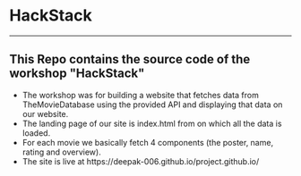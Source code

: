 <h1>HackStack</h1>
<hr>

<h2>This Repo contains the source code of the workshop "HackStack" </h2>
<ul>
<li>The workshop was for building a website that fetches data from TheMovieDatabase using the provided API and displaying that data on our website.</li>
<li>The landing page of our site is index.html from on which all the data is loaded.</li>
<li>For each movie we basically fetch 4 components (the poster, name, rating and overview).</li>
  <li>The site is live at  https://deepak-006.github.io/project.github.io/
  </li>
</ul>
